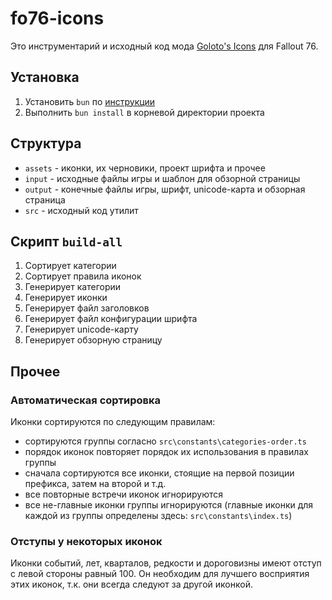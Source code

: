 # fo76-icons

Это инструментарий и исходный код мода [Goloto's Icons](https://www.nexusmods.com/fallout76/mods/3224) для Fallout 76. 

## Установка

1. Установить `bun` по [инструкции](https://bun.sh/)
2. Выполнить `bun install` в корневой директории проекта

## Структура

 - `assets` - иконки, их черновики, проект шрифта и прочее
 - `input` - исходные файлы игры и шаблон для обзорной страницы
 - `output` - конечные файлы игры, шрифт, unicode-карта и обзорная страница
 - `src` - исходный код утилит

## Скрипт `build-all`

1. Сортирует категории
2. Сортирует правила иконок
3. Генерирует категории
4. Генерирует иконки
5. Генерирует файл заголовков
6. Генерирует файл конфигурации шрифта
7. Генерирует unicode-карту
8. Генерирует обзорную страницу

## Прочее

### Автоматическая сортировка

Иконки сортируются по следующим правилам:
 - сортируются группы согласно `src\constants\categories-order.ts`
 - порядок иконок повторяет порядок их использования в правилах группы
 - сначала сортируются все иконки, стоящие на первой позиции префикса, затем на второй и т.д.
 - все повторные встречи иконок игнорируются
 - все не-главные иконки группы игнорируются (главные иконки для каждой из группы определены здесь: `src\constants\index.ts`)

### Отступы у некоторых иконок

Иконки событий, лет, кварталов, редкости и дороговизны имеют отступ с левой стороны равный 100. Он необходим для лучшего восприятия этих иконок, т.к. они всегда следуют за другой иконкой.